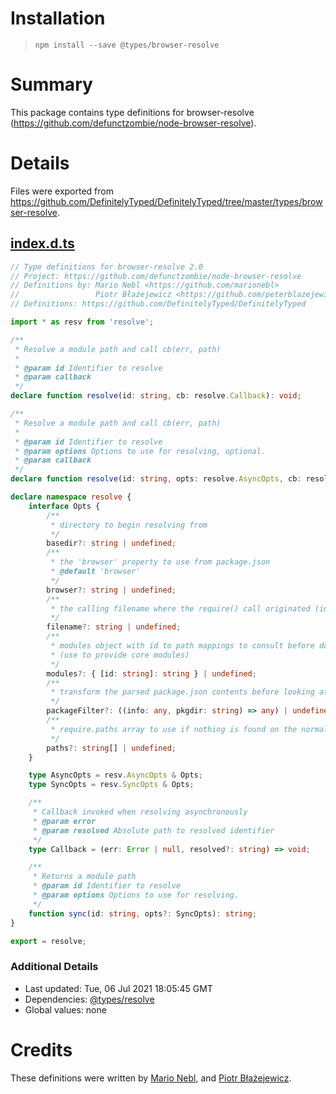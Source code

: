 # Installation
> `npm install --save @types/browser-resolve`

# Summary
This package contains type definitions for browser-resolve (https://github.com/defunctzombie/node-browser-resolve).

# Details
Files were exported from https://github.com/DefinitelyTyped/DefinitelyTyped/tree/master/types/browser-resolve.
## [index.d.ts](https://github.com/DefinitelyTyped/DefinitelyTyped/tree/master/types/browser-resolve/index.d.ts)
````ts
// Type definitions for browser-resolve 2.0
// Project: https://github.com/defunctzombie/node-browser-resolve
// Definitions by: Mario Nebl <https://github.com/marionebl>
//                 Piotr Błażejewicz <https://github.com/peterblazejewicz>
// Definitions: https://github.com/DefinitelyTyped/DefinitelyTyped

import * as resv from 'resolve';

/**
 * Resolve a module path and call cb(err, path)
 *
 * @param id Identifier to resolve
 * @param callback
 */
declare function resolve(id: string, cb: resolve.Callback): void;

/**
 * Resolve a module path and call cb(err, path)
 *
 * @param id Identifier to resolve
 * @param options Options to use for resolving, optional.
 * @param callback
 */
declare function resolve(id: string, opts: resolve.AsyncOpts, cb: resolve.Callback): void;

declare namespace resolve {
    interface Opts {
        /**
         * directory to begin resolving from
         */
        basedir?: string | undefined;
        /**
         * the 'browser' property to use from package.json
         * @default 'browser'
         */
        browser?: string | undefined;
        /**
         * the calling filename where the require() call originated (in the source)
         */
        filename?: string | undefined;
        /**
         * modules object with id to path mappings to consult before doing manual resolution
         * (use to provide core modules)
         */
        modules?: { [id: string]: string } | undefined;
        /**
         * transform the parsed package.json contents before looking at the main field
         */
        packageFilter?: ((info: any, pkgdir: string) => any) | undefined;
        /**
         * require.paths array to use if nothing is found on the normal node_modules recursive walk
         */
        paths?: string[] | undefined;
    }

    type AsyncOpts = resv.AsyncOpts & Opts;
    type SyncOpts = resv.SyncOpts & Opts;

    /**
     * Callback invoked when resolving asynchronously
     * @param error
     * @param resolved Absolute path to resolved identifier
     */
    type Callback = (err: Error | null, resolved?: string) => void;

    /**
     * Returns a module path
     * @param id Identifier to resolve
     * @param options Options to use for resolving.
     */
    function sync(id: string, opts?: SyncOpts): string;
}

export = resolve;

````

### Additional Details
 * Last updated: Tue, 06 Jul 2021 18:05:45 GMT
 * Dependencies: [@types/resolve](https://npmjs.com/package/@types/resolve)
 * Global values: none

# Credits
These definitions were written by [Mario Nebl](https://github.com/marionebl), and [Piotr Błażejewicz](https://github.com/peterblazejewicz).

